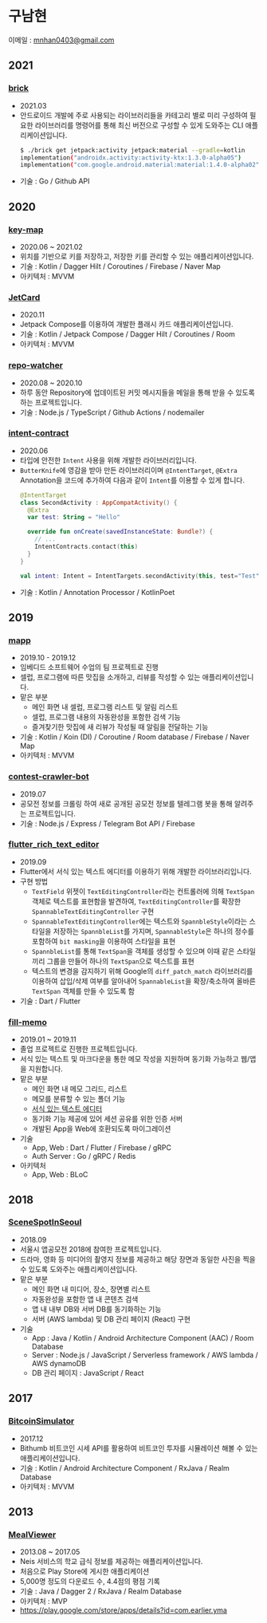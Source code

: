 # 구남현

이메일 : mnhan0403@gmail.com

## 2021

### [brick](https://github.com/namhyun-gu/brick)

- 2021.03
- 안드로이드 개발에 주로 사용되는 라이브러리들을 카테고리 별로 미리 구성하여 필요한 라이브러리를 명령어를 통해 최신 버전으로 구성할 수 있게 도와주는 CLI 애플리케이션입니다.
  ```bash
  $ ./brick get jetpack:activity jetpack:material --gradle=kotlin
  implementation("androidx.activity:activity-ktx:1.3.0-alpha05")
  implementation("com.google.android.material:material:1.4.0-alpha02")
  ```
- 기술 : Go / Github API

## 2020

### [key-map](https://github.com/namhyun-gu/key-map)

- 2020.06 ~ 2021.02
- 위치를 기반으로 키를 저장하고, 저장한 키를 관리할 수 있는 애플리케이션입니다.
- 기술 : Kotlin / Dagger Hilt / Coroutines / Firebase / Naver Map
- 아키텍처 : MVVM

### [JetCard](https://github.com/namhyun-gu/JetCard)

- 2020.11
- Jetpack Compose를 이용하여 개발한 플래시 카드 애플리케이션입니다.
- 기술 : Kotlin / Jetpack Compose / Dagger Hilt / Coroutines / Room
- 아키텍처 : MVVM

### [repo-watcher](https://github.com/namhyun-gu/namhyun-gu/blob/master/projects/repo-watcher.md)

- 2020.08 ~ 2020.10
- 하루 동안 Repository에 업데이트된 커밋 메시지들을 메일을 통해 받을 수 있도록 하는 프로젝트입니다.
- 기술 : Node.js / TypeScript / Github Actions / nodemailer

### [intent-contract](https://github.com/namhyun-gu/intent-contract)

- 2020.06
- 타입에 안전한 `Intent` 사용을 위해 개발한 라이브러리입니다.
- `ButterKnife`에 영감을 받아 만든 라이브러리이며 `@IntentTarget`, `@Extra` Annotation을 코드에 추가하여 다음과 같이 `Intent`를 이용할 수 있게 합니다.
  ```kotlin
  @IntentTarget
  class SecondActivity : AppCompatActivity() {
    @Extra
    var test: String = "Hello"

    override fun onCreate(savedInstanceState: Bundle?) {
      // ...
      IntentContracts.contact(this)
    }
  }

  val intent: Intent = IntentTargets.secondActivity(this, test="Test")
  ```
- 기술 : Kotlin / Annotation Processor / KotlinPoet

## 2019

### [mapp](https://github.com/namhyun-gu/namhyun-gu/blob/master/projects/mapp.md)

- 2019.10 - 2019.12
- 임베디드 소프트웨어 수업의 팀 프로젝트로 진행
- 셀럽, 프로그램에 따른 맛집을 소개하고, 리뷰를 작성할 수 있는 애플리케이션입니다.
- 맡은 부분
  - 메인 화면 내 셀럽, 프로그램 리스트 및 알림 리스트
  - 셀럽, 프로그램 내용의 자동완성을 포함한 검색 기능
  - 즐겨찾기한 맛집에 새 리뷰가 작성될 때 알림을 전달하는 기능
- 기술 : Kotlin / Koin (DI) / Coroutine / Room database / Firebase / Naver Map
- 아키텍처 : MVVM

### [contest-crawler-bot](https://github.com/namhyun-gu/namhyun-gu/blob/master/projects/contest-crawler-bot.md)

- 2019.07
- 공모전 정보를 크롤링 하여 새로 공개된 공모전 정보를 텔레그램 봇을 통해 알려주는 프로젝트입니다.
- 기술 : Node.js / Express / Telegram Bot API / Firebase

### [flutter_rich_text_editor](https://github.com/namhyun-gu/flutter_rich_text_editor)

- 2019.09
- Flutter에서 서식 있는 텍스트 에디터를 이용하기 위해 개발한 라이브러리입니다.
- 구현 방법
  - `TextField` 위젯이 `TextEditingController`라는 컨트롤러에 의해 `TextSpan` 객체로 텍스트를 표현함을 발견하여, `TextEditingController`를 확장한 `SpannableTextEditingController` 구현
  - `SpannableTextEditingController`에는 텍스트와 `SpannbleStyle`이라는 스타일을 저장하는 `SpannbleList`를 가지며, `SpannableStyle`은 하나의 정수를 포함하여 `bit masking`을 이용하여 스타일을 표현
  - `SpannbleList`를 통해 `TextSpan`을 객체를 생성할 수 있으며 이때 같은 스타일끼리 그룹을 만들어 하나의 `TextSpan`으로 텍스트를 표현
  - 텍스트의 변경을 감지하기 위해 Google의 `diff_patch_match` 라이브러리를 이용하여 삽입/삭제 여부를 알아내어 `SpannableList`을 확장/축소하여 올바른 `TextSpan` 객체를 만들 수 있도록 함
- 기술 : Dart / Flutter

### [fill-memo](https://github.com/namhyun-gu/namhyun-gu/blob/master/projects/fill-memo.md)

- 2019.01 ~ 2019.11
- 졸업 프로젝트로 진행한 프로젝트입니다.
- 서식 있는 텍스트 및 마크다운을 통한 메모 작성을 지원하며 동기화 가능하고 웹/앱을 지원합니다.
- 맡은 부분
  - 메인 화면 내 메모 그리드, 리스트
  - 메모를 분류할 수 있는 폴더 기능
  - [서식 있는 텍스트 에디터](https://github.com/namhyun-gu/flutter_rich_text_editor)
  - 동기화 기능 제공에 있어 세션 공유를 위한 인증 서버
  - 개발된 App을 Web에 호환되도록 마이그레이션
- 기술
  - App, Web : Dart / Flutter / Firebase / gRPC
  - Auth Server : Go / gRPC / Redis
- 아키텍처
  - App, Web : BLoC

## 2018

### [SceneSpotInSeoul](https://github.com/namhyun-gu/namhyun-gu/blob/master/projects/SceneSpotInSeoul.md)

- 2018.09
- 서울시 앱공모전 2018에 참여한 프로젝트입니다.
- 드라마, 영화 등 미디어의 촬영지 정보를 제공하고 해당 장면과 동일한 사진을 찍을 수 있도록 도와주는 애플리케이션입니다.
- 맡은 부분
  - 메인 화면 내 미디어, 장소, 장면별 리스트
  - 자동완성을 포함한 앱 내 콘텐츠 검색
  - 앱 내 내부 DB와 서버 DB를 동기화하는 기능
  - 서버 (AWS lambda) 및 DB 관리 페이지 (React) 구현
- 기술
  - App : Java / Kotlin / Android Architecture Component (AAC) / Room Database
  - Server : Node.js / JavaScript / Serverless framework / AWS lambda / AWS dynamoDB
  - DB 관리 페이지 : JavaScript / React

## 2017

### [BitcoinSimulator](https://github.com/namhyun-gu/namhyun-gu/blob/master/projects/BitcoinSimulator.md)

- 2017.12
- Bithumb 비트코인 시세 API를 활용하여 비트코인 투자를 시뮬레이션 해볼 수 있는 애플리케이션입니다.
- 기술 : Kotlin / Android Architecture Component / RxJava / Realm Database
- 아키텍처 : MVVM

## 2013

### [MealViewer](https://github.com/namhyun-gu/namhyun-gu/blob/master/projects/MealViewer.md)

- 2013.08 ~ 2017.05
- Neis 서비스의 학교 급식 정보를 제공하는 애플리케이션입니다.
- 처음으로 Play Store에 게시한 애플리케이션
- 5,000명 정도의 다운로드 수, 4.4점의 평점 기록
- 기술 : Java / Dagger 2 / RxJava / Realm Database
- 아키텍처 : MVP
- https://play.google.com/store/apps/details?id=com.earlier.yma